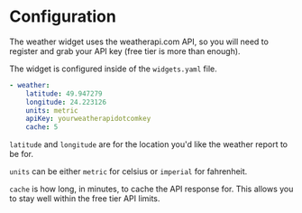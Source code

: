 # Configuration

The weather widget uses the weatherapi.com API, so you will need to register and grab your API key (free tier is more than enough).

The widget is configured inside of the `widgets.yaml` file.

```yaml
- weather:
    latitude: 49.947279
    longitude: 24.223126
    units: metric
    apiKey: yourweatherapidotcomkey
    cache: 5
```

`latitude` and `longitude` are for the location you'd like the weather report to be for.

`units` can be either `metric` for celsius or `imperial` for fahrenheit.

`cache` is how long, in minutes, to cache the API response for.  This allows you to stay well within the free tier API limits.